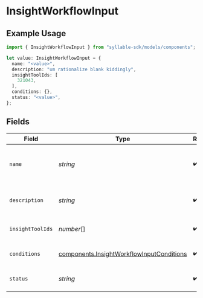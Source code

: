 # InsightWorkflowInput

## Example Usage

```typescript
import { InsightWorkflowInput } from "syllable-sdk/models/components";

let value: InsightWorkflowInput = {
  name: "<value>",
  description: "um rationalize blank kiddingly",
  insightToolIds: [
    321043,
  ],
  conditions: {},
  status: "<value>",
};
```

## Fields

| Field                                                                                                  | Type                                                                                                   | Required                                                                                               | Description                                                                                            |
| ------------------------------------------------------------------------------------------------------ | ------------------------------------------------------------------------------------------------------ | ------------------------------------------------------------------------------------------------------ | ------------------------------------------------------------------------------------------------------ |
| `name`                                                                                                 | *string*                                                                                               | :heavy_check_mark:                                                                                     | Human readable name of Insight Workflow                                                                |
| `description`                                                                                          | *string*                                                                                               | :heavy_check_mark:                                                                                     | Text description of Insight Workflow                                                                   |
| `insightToolIds`                                                                                       | *number*[]                                                                                             | :heavy_check_mark:                                                                                     | List of Insight Tool IDs                                                                               |
| `conditions`                                                                                           | [components.InsightWorkflowInputConditions](../../models/components/insightworkflowinputconditions.md) | :heavy_check_mark:                                                                                     | Conditions for Insight Workflow                                                                        |
| `status`                                                                                               | *string*                                                                                               | :heavy_check_mark:                                                                                     | Status of the Insight Workflow                                                                         |